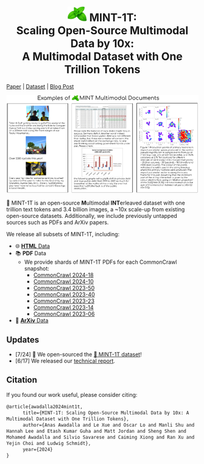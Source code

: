 <h1 align="center">
  <img src="assets/mint-logo.png" width=50px> MINT-1T:<br>Scaling Open-Source Multimodal Data by 10x:<br> A Multimodal Dataset with One Trillion Tokens
</h1>

[Paper](https://arxiv.org/abs/2406.11271) | [Dataset](https://huggingface.co/collections/mlfoundations/mint-1t-6690216ca4d0df7e518dde1c) | [Blog Post](https://blog.salesforceairesearch.com/mint-1t/)

![Example Docs](assets/interleaved-example.png)

🍃 MINT-1T is an open-source **M**ultimodal **INT**erleaved dataset with one trillion text tokens and 3.4 billion images, a ~10x scale-up from existing open-source datasets. Additionally, we include previously untapped sources such as PDFs and ArXiv papers.

We release all subsets of MINT-1T, including:
- 🌐 [**HTML** Data](https://huggingface.co/datasets/mlfoundations/MINT-1T-HTML)
- 📚 **PDF** Data
  - We provide shards of MINT-1T PDFs for each CommonCrawl snapshot:
    - [CommonCrawl 2024-18](https://huggingface.co/datasets/mlfoundations/MINT-1T-PDF-CC-2024-18)
    - [CommonCrawl 2024-10](https://huggingface.co/datasets/mlfoundations/MINT-1T-PDF-CC-2024-10)
    - [CommonCrawl 2023-50](https://huggingface.co/datasets/mlfoundations/MINT-1T-PDF-CC-2023-50)
    - [CommonCrawl 2023-40](https://huggingface.co/datasets/mlfoundations/MINT-1T-PDF-CC-2023-40)
    - [CommonCrawl 2023-23](https://huggingface.co/datasets/mlfoundations/MINT-1T-PDF-CC-2023-23)
    - [CommonCrawl 2023-14](https://huggingface.co/datasets/mlfoundations/MINT-1T-PDF-CC-2023-14)
    - [CommonCrawl 2023-06](https://huggingface.co/datasets/mlfoundations/MINT-1T-PDF-CC-2023-06)
- 🔬 [**ArXiv** Data](https://huggingface.co/datasets/mlfoundations/MINT-1T-ArXiv)

## Updates
- [7/24] 🎉 We open-sourced the [🍃 MINT-1T dataset](https://huggingface.co/collections/mlfoundations/mint-1t-6690216ca4d0df7e518dde1c)!
- [6/17] We released our [technical report](https://arxiv.org/abs/2406.11271).

## Citation

If you found our work useful, please consider citing:
```
@article{awadalla2024mint1t,
      title={MINT-1T: Scaling Open-Source Multimodal Data by 10x: A Multimodal Dataset with One Trillion Tokens}, 
      author={Anas Awadalla and Le Xue and Oscar Lo and Manli Shu and Hannah Lee and Etash Kumar Guha and Matt Jordan and Sheng Shen and Mohamed Awadalla and Silvio Savarese and Caiming Xiong and Ran Xu and Yejin Choi and Ludwig Schmidt},
      year={2024}
}
```
